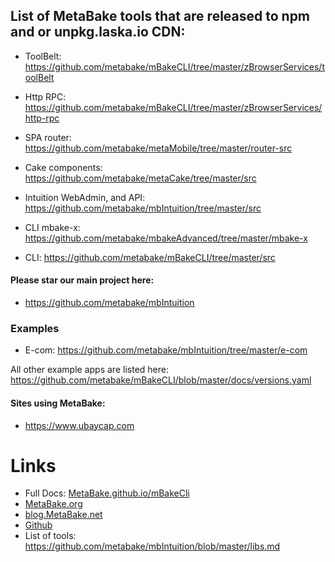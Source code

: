 
## List of MetaBake tools that are released to npm and or unpkg.laska.io CDN:

- ToolBelt: https://github.com/metabake/mBakeCLI/tree/master/zBrowserServices/toolBelt
- Http RPC: https://github.com/metabake/mBakeCLI/tree/master/zBrowserServices/http-rpc
- SPA router: https://github.com/metabake/metaMobile/tree/master/router-src
- Cake components: https://github.com/metabake/metaCake/tree/master/src

- Intuition WebAdmin, and API: https://github.com/metabake/mbIntuition/tree/master/src
- CLI mbake-x: https://github.com/metabake/mbakeAdvanced/tree/master/mbake-x
- CLI: https://github.com/metabake/mBakeCLI/tree/master/src


#### Please star our main project here:
- https://github.com/metabake/mbIntuition


### Examples

- E-com: https://github.com/metabake/mbIntuition/tree/master/e-com

All other example apps are listed here: https://github.com/metabake/mBakeCLI/blob/master/docs/versions.yaml

#### Sites using MetaBake:
- https://www.ubaycap.com


# Links
- Full Docs: [MetaBake.github.io/mBakeCli](http://MetaBake.github.io/mBakeCLI)
- [MetaBake.org](https://www.MetaBake.org)
- [blog.MetaBake.net](http://blog.MetaBake.net)
- [Github](http://git.MetaBake.org)
- List of tools: https://github.com/metabake/mbIntuition/blob/master/libs.md



